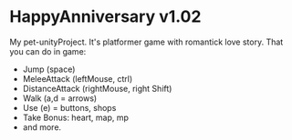 # HappyAnniversary v1.02
My pet-unityProject. It's platformer game with romantick love story.
That you can do in game:
- Jump (space)
- MeleeAttack (leftMouse, ctrl)
- DistanceAttack (rightMouse, right Shift)
- Walk (a,d = arrows)
- Use (e) = buttons, shops
- Take Bonus: heart, map, mp
- and more.
